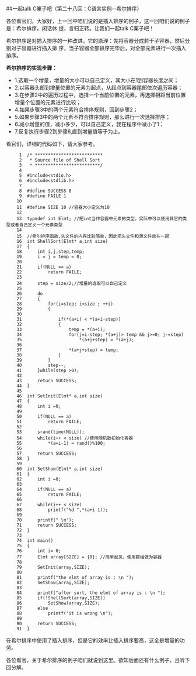 ##一起talk C栗子吧（第二十八回：C语言实例--希尔排序）

各位看官们，大家好，上一回中咱们说的是插入排序的例子，这一回咱们说的例子是：希尔排序。闲话休
提，言归正转。让我们一起talk C栗子吧！ 

希尔排序是对插入排序的一种改进，它的原理：先将容器分成若干子容器，然后分别对子容器进行插入排
序，当子容器全部排序完毕后，对全部元素进行一次插入排序。

**希尔排序的实现步骤：**
- 1.选取一个增量，增量的大小可以自己定义，其大小在1到容器长度之间；
- 2.以容器头部到增量位置的元素为起点，从起点到容器尾部依次遍历容器；
- 3.在步骤2中的遍历过程中，选择一个当前位置的元素，再选择相距当前位置增量个位置的元素进行比较；
- 4.如果步骤3中的两个元素符合排序规则，回到步骤2；
- 5.如果步骤3中的两个元素不符合排序规则，那么进行一次选择排序；
- 6.减小增量的值，减小多少，可以自己定义，我在程序中减小了1；
- 7.反复执行步骤2到步骤6,直到增量值等于为止。

看官们，详细的代码如下，请大家参考。
```
     1	/* **************************
     2	 * Source file of Shell Sort
     3	 * *************************/
     4	
     5	#include<stdio.h>
     6	#include<stdlib.h>
     7	
     8	#define SUCCESS 0
     9	#define FAILE 1
    10	
    11	#define SIZE 10 //容器大小定义为10
    12	
    13	typedef int Elmt; //把int当作容器中元素的类型，实际中可以使用其它的类型或者自己定义一个元素类型
    14	
    15	//希尔排序函数,头文件的内容比较简单，因此把头文件和源文件放在一起
    16	int ShellSort(Elmt* a,int size)
    17	{
    18		int i,j,step,temp;
    19		i = j = temp = 0;
    20	
    21		if(NULL == a)
    22			return FAILE;
    23	
    24		step = size/2;//增量的选取可以自己定义
    25	
    26		do
    27		{
    28			for(i=step; i<size ; ++i)
    29			{
    30	
    31				if(*(a+i) < *(a+i-step))
    32				{
    33					temp = *(a+i);
    34					for(j=i-step; *(a+j)> temp && j>=0; j-=step)
    35						*(a+j+step) = *(a+j);
    36	
    37					*(a+j+step) = temp;
    38				}
    39			}
    40			step--;
    41		}while(step >0);
    42	
    43		return SUCCESS;
    44	}
    45	
    46	int SetInit(Elmt* a,int size)
    47	{
    48		int i =0;
    49	
    50		if(NULL == a)
    51			return FAILE;
    52	
    53		srand(time(NULL));
    54		while(i++ < size) //使用随机数初始化容器
    55			*(a+i-1) = rand()%100;
    56	
    57		return SUCCESS;
    58	}
    59	
    60	int SetShow(Elmt* a,int size)
    61	{
    62		int i =0;
    63	
    64		if(NULL == a)
    65			return FAILE;
    66	
    67		while(i++ < size)
    68			printf("%d ",*(a+i-1));
    69	
    70		printf(" \n");
    71		return SUCCESS;
    72	}
    73	
    74	int main()
    75	{
    76		int i= 0;
    77		Elmt array[SIZE] = {0}; //简单起见，使用数组做为容器
    78	
    79		SetInit(array,SIZE);
    80	
    81		printf("the elmt of array is : \n ");
    82		SetShow(array,SIZE);
    83	
    84		printf("after sort, the elmt of array is : \n ");
    85		if(!ShellSort(array,SIZE))
    86			SetShow(array,SIZE);
    87		else
    88			printf("it is wrong \n");
    89	
    90		return SUCCESS;
    91	}

```
在希尔排序中使用了插入排序，但是它的效率比插入排序要高，这全是增量的功劳。

各位看官，关于希尔排序的例子咱们就说到这里。欲知后面还有什么例子，且听下回分解。
